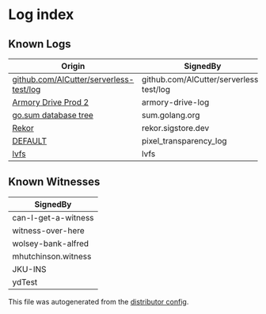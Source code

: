 # Log index

## Known Logs
| Origin | SignedBy |
|--------|----------|
| [github.com/AlCutter/serverless-test/log](./48e2ecbc0474292d790906a13023a76a93e0f3706f86f9f939bd91b7dcfde4a6) | github.com/AlCutter/serverless-test/log | 
| [Armory Drive Prod 2](./50dfc1866b26a18b65834743645f90737c331bc5e99b44100e5ca555c17821e3) | armory-drive-log | 
| [go.sum database tree](./3e9617dce5730053cb82f0481b9d289cd3c384a9219ef5509c91aa60d214794e) | sum.golang.org | 
| [Rekor](./e09045bedf247c449acf3fe26375fb5a1b81110546e797d520cb1133f27fbd1a) | rekor.sigstore.dev | 
| [DEFAULT](./12d4b0d15f0f3e9470d2ebb99970d0e183a33e359e1ecfc25d248f230902787a) | pixel_transparency_log | 
| [lvfs](./74ea854e2a0cdf00544673d488ef95955b56cdcaa23ec382e437b89a20985bd4) | lvfs | 
 

## Known Witnesses

| SignedBy |
|----------|
| can-I-get-a-witness | 
| witness-over-here | 
| wolsey-bank-alfred | 
| mhutchinson.witness | 
| JKU-INS | 
| ydTest | 



This file was autogenerated from the [distributor config](/config.yaml).
